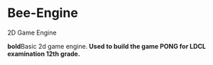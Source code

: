 # Bee-Engine
2D Game Engine

**bold**Basic 2d game engine.<b>
Used to build the game PONG for LDCL examination 12th grade.
